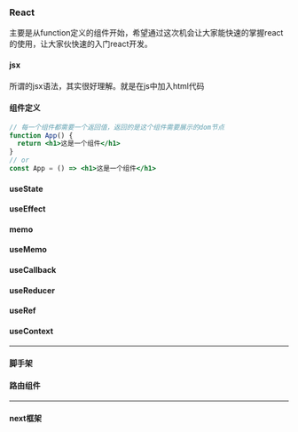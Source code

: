 ### React

主要是从function定义的组件开始，希望通过这次机会让大家能快速的掌握react的使用，让大家伙快速的入门react开发。

#### jsx

所谓的jsx语法，其实很好理解。就是在js中加入html代码

#### 组件定义

```jsx
// 每一个组件都需要一个返回值，返回的是这个组件需要展示的dom节点
function App() {
  return <h1>这是一个组件</h1>
}
// or
const App = () => <h1>这是一个组件</h1>
```



#### useState

#### useEffect

#### memo

#### useMemo

#### useCallback

#### useReducer

#### useRef

#### useContext

---

#### 脚手架

#### 路由组件

---

#### next框架

